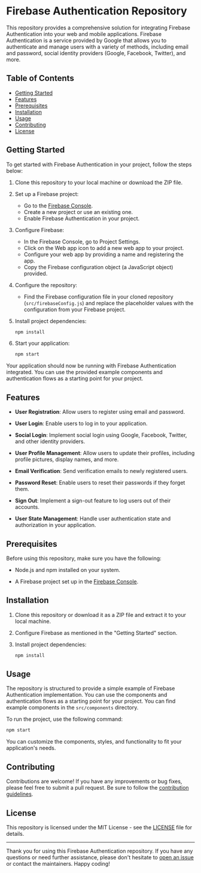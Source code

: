 # Firebase Authentication Repository

This repository provides a comprehensive solution for integrating Firebase Authentication into your web and mobile applications. Firebase Authentication is a service provided by Google that allows you to authenticate and manage users with a variety of methods, including email and password, social identity providers (Google, Facebook, Twitter), and more.

## Table of Contents

- [Getting Started](#getting-started)
- [Features](#features)
- [Prerequisites](#prerequisites)
- [Installation](#installation)
- [Usage](#usage)
- [Contributing](#contributing)
- [License](#license)

## Getting Started

To get started with Firebase Authentication in your project, follow the steps below:

1. Clone this repository to your local machine or download the ZIP file.

2. Set up a Firebase project:
   - Go to the [Firebase Console](https://console.firebase.google.com/).
   - Create a new project or use an existing one.
   - Enable Firebase Authentication in your project.

3. Configure Firebase:
   - In the Firebase Console, go to Project Settings.
   - Click on the Web app icon to add a new web app to your project.
   - Configure your web app by providing a name and registering the app.
   - Copy the Firebase configuration object (a JavaScript object) provided.

4. Configure the repository:
   - Find the Firebase configuration file in your cloned repository (`src/firebaseConfig.js`) and replace the placeholder values with the configuration from your Firebase project.

5. Install project dependencies:
   ```bash
   npm install
   ```

6. Start your application:
   ```bash
   npm start
   ```

Your application should now be running with Firebase Authentication integrated. You can use the provided example components and authentication flows as a starting point for your project.

## Features

- **User Registration**: Allow users to register using email and password.

- **User Login**: Enable users to log in to your application.

- **Social Login**: Implement social login using Google, Facebook, Twitter, and other identity providers.

- **User Profile Management**: Allow users to update their profiles, including profile pictures, display names, and more.

- **Email Verification**: Send verification emails to newly registered users.

- **Password Reset**: Enable users to reset their passwords if they forget them.

- **Sign Out**: Implement a sign-out feature to log users out of their accounts.

- **User State Management**: Handle user authentication state and authorization in your application.

## Prerequisites

Before using this repository, make sure you have the following:

- Node.js and npm installed on your system.

- A Firebase project set up in the [Firebase Console](https://console.firebase.google.com/).

## Installation

1. Clone this repository or download it as a ZIP file and extract it to your local machine.

2. Configure Firebase as mentioned in the "Getting Started" section.

3. Install project dependencies:

   ```bash
   npm install
   ```

## Usage

The repository is structured to provide a simple example of Firebase Authentication implementation. You can use the components and authentication flows as a starting point for your project. You can find example components in the `src/components` directory.

To run the project, use the following command:

```bash
npm start
```

You can customize the components, styles, and functionality to fit your application's needs.

## Contributing

Contributions are welcome! If you have any improvements or bug fixes, please feel free to submit a pull request. Be sure to follow the [contribution guidelines](CONTRIBUTING.md).

## License

This repository is licensed under the MIT License - see the [LICENSE](LICENSE) file for details.

---

Thank you for using this Firebase Authentication repository. If you have any questions or need further assistance, please don't hesitate to [open an issue](https://github.com/your-repo-url/issues) or contact the maintainers. Happy coding!
